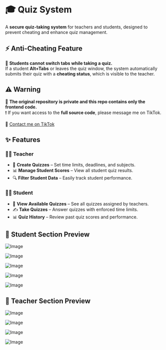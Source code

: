 # 🎓 Quiz System  

A **secure quiz-taking system** for teachers and students, designed to prevent cheating and enhance quiz management.  

## ⚡ Anti-Cheating Feature  
🚫 **Students cannot switch tabs while taking a quiz.**  
If a student **Alt+Tabs** or leaves the quiz window, the system automatically submits their quiz with a **cheating status**, which is visible to the teacher.  


## ⚠️ Warning  

🚨 **The original repository is private and this repo contains only the frontend code.**  
❗ If you want access to the **full source code**, please message me on TikTok.  

🔗 [Contact me on TikTok](https://www.tiktok.com/@krelq)  


## ✨ Features  

### 👩‍🏫 Teacher  
- 📝 **Create Quizzes** – Set time limits, deadlines, and subjects.  
- 📊 **Manage Student Scores** – View all student quiz results.  
- 🔍 **Filter Student Data** – Easily track student performance.  

### 🧑‍🎓 Student  
- 📜 **View Available Quizzes** – See all quizzes assigned by teachers.  
- ✍️ **Take Quizzes** – Answer quizzes with enforced time limits.  
- 📊 **Quiz History** – Review past quiz scores and performance.  

## 📸 Student Section Preview  

![Image](https://github.com/user-attachments/assets/ac95cbcf-dfb6-4a2b-972d-c205b6ce9403)

![Image](https://github.com/user-attachments/assets/c8ef3bd2-e476-402b-aacb-773760a79161)

![Image](https://github.com/user-attachments/assets/a32413fb-2bb9-4b69-bd7a-07049b9df440)

![Image](https://github.com/user-attachments/assets/e0a9e7bb-f90b-4f89-b0e6-d8696ffa59fc)

![Image](https://github.com/user-attachments/assets/24a06ac2-7300-4b16-9e61-3235a40ff2cd)
<br>
## 📸 Teacher Section Preview  

![Image](https://github.com/user-attachments/assets/ce07c545-db3c-4796-9ded-c0b6bf8a175e)

![Image](https://github.com/user-attachments/assets/c6ec74dd-2593-4b2e-9771-fc59fe327f9a)

![Image](https://github.com/user-attachments/assets/b93d7df6-d764-4d27-9415-ba60b5481905)

![Image](https://github.com/user-attachments/assets/c62357f2-c553-4057-bf6d-967b6cc88efd)



